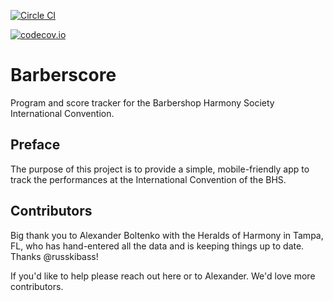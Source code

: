 [![Circle CI](https://circleci.com/gh/dbinetti/barberscore.svg?branch=master)](https://circleci.com/gh/dbinetti/barberscore)

[![codecov.io](https://codecov.io/github/dbinetti/barberscore/coverage.svg?branch=master)](https://codecov.io/github/dbinetti/barberscore?branch=master)


# Barberscore

Program and score tracker for the Barbershop Harmony Society International Convention.

## Preface
The purpose of this project is to provide a simple, mobile-friendly app to track the performances at the International Convention of the BHS.

## Contributors
Big thank you to Alexander Boltenko with the Heralds of Harmony in Tampa, FL, who has hand-entered all the data and is keeping things up to date.  Thanks @russkibass!

If you'd like to help please reach out here or to Alexander.  We'd love more contributors.
